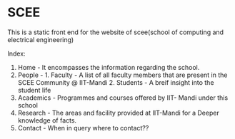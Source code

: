 SCEE
====

This is a static front end for the website of scee(school of computing and electrical engineering)

Index:
1. Home - It encompasses the information regarding the school.
2. People - 1. Faculty - A list of all faculty members that are present in the SCEE Community @ IIT-Mandi
            2. Students - A breif insight into the student life
3. Academics - Programmes and courses offered by IIT- Mandi under this school
4. Research - The areas and facility provided at IIT-Mandi for a Deeper knowledge of facts.
5. Contact - When in query where to contact??


